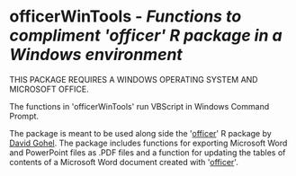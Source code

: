 # officerWinTools - *Functions to compliment 'officer' R package in a Windows environment*  
THIS PACKAGE REQUIRES A WINDOWS OPERATING SYSTEM AND MICROSOFT OFFICE.  
  
The functions in 'officerWinTools' run VBScript in Windows Command Prompt.  
  
The package is meant to be used along side the '[officer](https://github.com/davidgohel/officer)' R package 
by [David Gohel](https://github.com/davidgohel).  The package includes functions for exporting 
Microsoft Word and PowerPoint files as .PDF files and a function for updating the 
tables of contents of a Microsoft Word document created with '[officer](https://github.com/davidgohel/officer)'.
